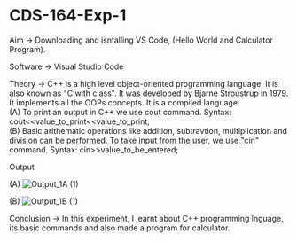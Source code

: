 # CDS-164-Exp-1

Aim -> Downloading and isntalling VS Code, (Hello World and Calculator Program).

Software -> Visual Studio Code

Theory -> C++ is a high level object-oriented programming language. It is also known as "C with class".
It was developed by Bjarne Stroustrup in 1979.
It implements all the OOPs concepts.
It is a compiled language.<br>
(A) To print an output in C++ we use cout command.
Syntax: cout<<value_to_print<<value_to_print;<br>
(B) Basic arithematic operations like addition, subtravtion, multiplication and division can be performed.
To take input from the user, we use "cin" command.
Syntax: cin>>value_to_be_entered;<br>

Output

(A)
![Output_1A (1)](https://github.com/user-attachments/assets/59488706-5af1-4792-bfa8-13a0187bbbf0)


(B)
![Output_1B (1)](https://github.com/user-attachments/assets/814d3fba-e7bb-45b9-a4b4-e6646ae4481d)


Conclusion -> In this experiment, I learnt about C++ programming lnguage, its basic commands and also made a program for calculator.
